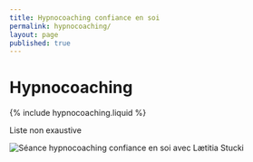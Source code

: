 ```yaml
---
title: Hypnocoaching confiance en soi
permalink: hypnocoaching/
layout: page
published: true
---
```

# Hypnocoaching


{% include hypnocoaching.liquid %}

Liste non exaustive

![Séance hypnocoaching confiance en soi avec Lætitia Stucki](../images/laetitia-stucki-hypnose-003.jpg)

<!--

{% include ateliers.liquid %}

# Hypnocoaching confiance en soi

Avoir confiance en soi est essentiel pour réaliser votre vie telle que vous le souhaitez vraiment ! Que ce soit dans le domaine professionnel, sentimental, sexuel, familial ou de la communication.

Bonne nouvelle : avoir confiance en soi, ça s’apprend et c’est facile ! Par l’autohypnose, l’utilisation et l’apprentissage de techniques hypnotiques ainsi qu’un coaching adapté et sur mesure vous pouvez développer cette confiance en vous !

-->

<!--

Ceci est un commentaire HTML. Rien de ce qui est noté ici n’apparaîtra !!!

-->
